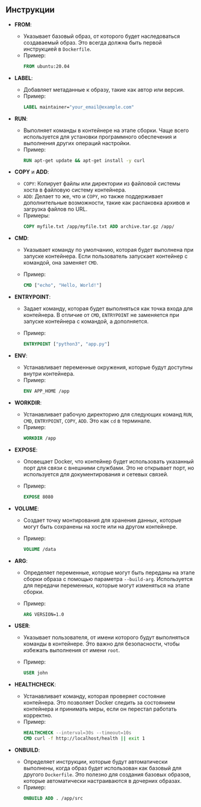 ## Инструкции
- **FROM**:
    - Указывает базовый образ, от которого будет наследоваться создаваемый образ. Это всегда должна быть первой инструкцией в `Dockerfile`.
    - Пример:
        ```dockerfile  
		FROM ubuntu:20.04
		```
        
- **LABEL**:
    - Добавляет метаданные к образу, такие как автор или версия.
    - Пример:
        ```dockerfile
		LABEL maintainer="your_email@example.com"
		```
        
- **RUN**:
    - Выполняет команды в контейнере на этапе сборки. Чаще всего используется для установки программного обеспечения и выполнения других операций настройки.
    - Пример:
        ```dockerfile
		RUN apt-get update && apt-get install -y curl
	    ```
        
- **COPY** и **ADD**:
    - `COPY`: Копирует файлы или директории из файловой системы хоста в файловую систему контейнера.
    - `ADD`: Делает то же, что и `COPY`, но также поддерживает дополнительные возможности, такие как распаковка архивов и загрузка файлов по URL.
    - Примеры:
        ```dockerfile
		COPY myfile.txt /app/myfile.txt ADD archive.tar.gz /app/
		```
        
- **CMD**:
    - Указывает команду по умолчанию, которая будет выполнена при запуске контейнера. Если пользователь запускает контейнер с командой, она заменяет `CMD`.
    - Пример:
        
        ```dockerfile
		CMD ["echo", "Hello, World!"]
		```
        
- **ENTRYPOINT**:
    - Задает команду, которая будет выполняться как точка входа для контейнера. В отличие от `CMD`, `ENTRYPOINT` не заменяется при запуске контейнера с командой, а дополняется.
    - Пример:
        
        ```dockerfile
		ENTRYPOINT ["python3", "app.py"]
		```
- **ENV**:
    - Устанавливает переменные окружения, которые будут доступны внутри контейнера.
    - Пример:
        ```dockerfile
		ENV APP_HOME /app
		```
        
- **WORKDIR**:
    - Устанавливает рабочую директорию для следующих команд `RUN`, `CMD`, `ENTRYPOINT`, `COPY`, `ADD`. Это как `cd` в терминале.
    - Пример:
        ```dockerfile
		WORKDIR /app
		```
        
- **EXPOSE**:
    - Оповещает Docker, что контейнер будет использовать указанный порт для связи с внешними службами. Это не открывает порт, но используется для документирования и сетевых связей.
    - Пример:
        
        ```dockerfile
		EXPOSE 8080
		```
        
- **VOLUME**:
    - Создает точку монтирования для хранения данных, которые могут быть сохранены на хосте или на другом контейнере.
    - Пример:

        ```dockerfile
		VOLUME /data
		```
        
- **ARG**:
    - Определяет переменные, которые могут быть переданы на этапе сборки образа с помощью параметра `--build-arg`. Используется для передачи переменных, которые могут изменяться на этапе сборки.
    - Пример:
        
        ```dockerfile
		ARG VERSION=1.0
		```
        
- **USER**:
    - Указывает пользователя, от имени которого будут выполняться команды в контейнере. Это важно для безопасности, чтобы избежать выполнения от имени `root`.
    - Пример:
        
        ```dockerfile
		USER john
		```
        
- **HEALTHCHECK**:
    - Устанавливает команду, которая проверяет состояние контейнера. Это позволяет Docker следить за состоянием контейнера и принимать меры, если он перестал работать корректно.
    - Пример:
        ```dockerfile
        HEALTHCHECK --interval=30s --timeout=10s 
        CMD curl -f http://localhost/health || exit 1
        ```
        
- **ONBUILD**:
    - Определяет инструкции, которые будут автоматически выполнены, когда образ будет использован как базовый для другого `Dockerfile`. Это полезно для создания базовых образов, которые автоматически настраиваются в дочерних образах.
    - Пример:
        ```dockerfile
        ONBUILD ADD . /app/src
        ```
        